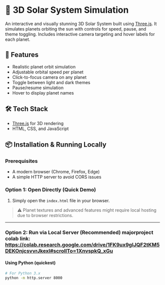 # 🌌 3D Solar System Simulation

An interactive and visually stunning 3D Solar System built using [Three.js](https://threejs.org/). It simulates planets orbiting the sun with controls for speed, pause, and theme toggling. Includes interactive camera targeting and hover labels for each planet.

## 🚀 Features

- Realistic planet orbit simulation
- Adjustable orbital speed per planet
- Click-to-focus camera on any planet
- Toggle between light and dark themes
- Pause/resume simulation
- Hover to display planet names

## 🛠️ Tech Stack

- [Three.js](https://threejs.org/) for 3D rendering
- HTML, CSS, and JavaScript

## 📦 Installation & Running Locally

### Prerequisites

- A modern browser (Chrome, Firefox, Edge)
- A simple HTTP server to avoid CORS issues

### Option 1: Open Directly (Quick Demo)

1. Simply open the `index.html` file in your browser.

> ⚠️ Planet textures and advanced features might require local hosting due to browser restrictions.

---

### Option 2: Run via Local Server (Recommended) majorproject colab link: https://colab.research.google.com/drive/1FK9ux9gIJQF2tKM5DEKOnjcsvvrJkexl#scrollTo=1XnvspkQ_xGu

#### Using Python (quickest)

```bash
# For Python 3.x
python -m http.server 8000

